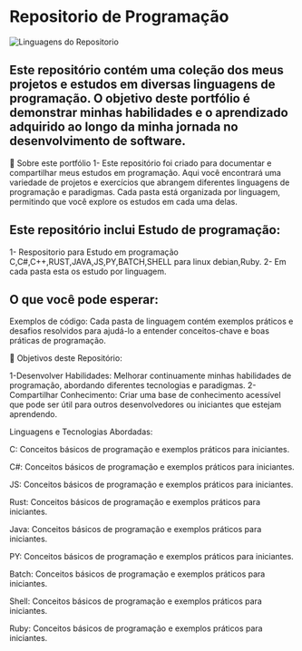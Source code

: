 # Repositorio de Programação
![Linguagens do Repositorio](https://github.com/SidneiAJr/Prog_dev_est/blob/main/img/Linguagens.png)

## Este repositório contém uma coleção dos meus projetos e estudos em diversas linguagens de programação. O objetivo deste portfólio é demonstrar minhas habilidades e o aprendizado adquirido ao longo da minha jornada no desenvolvimento de software.

🚀 Sobre este portfólio
1- Este repositório foi criado para documentar e compartilhar meus estudos em programação. Aqui você encontrará uma variedade de projetos e exercícios que abrangem diferentes linguagens de programação e paradigmas. Cada pasta está organizada por linguagem, permitindo que você explore os estudos em cada uma delas.

## Este repositório inclui Estudo de programação:

1- Respositorio para Estudo em programação C,C#,C++,RUST,JAVA,JS,PY,BATCH,SHELL para linux debian,Ruby.
2- Em cada pasta esta os estudo por linguagem.


## O que você pode esperar:
Exemplos de código: Cada pasta de linguagem contém exemplos práticos e desafios resolvidos para ajudá-lo a entender conceitos-chave e boas práticas de programação.

🚀 Objetivos deste Repositório:

1-Desenvolver Habilidades: Melhorar continuamente minhas habilidades de programação, abordando diferentes tecnologias e paradigmas.
2-Compartilhar Conhecimento: Criar uma base de conhecimento acessível que pode ser útil para outros desenvolvedores ou iniciantes que estejam aprendendo.

Linguagens e Tecnologias Abordadas:

  C: Conceitos básicos de programação e exemplos práticos para iniciantes.

  C#: Conceitos básicos de programação e exemplos práticos para iniciantes.

  JS: Conceitos básicos de programação e exemplos práticos para iniciantes.

  Rust: Conceitos básicos de programação e exemplos práticos para iniciantes.

  Java: Conceitos básicos de programação e exemplos práticos para iniciantes.

  PY: Conceitos básicos de programação e exemplos práticos para iniciantes.

  Batch: Conceitos básicos de programação e exemplos práticos para iniciantes.

  Shell: Conceitos básicos de programação e exemplos práticos para iniciantes.

  Ruby: Conceitos básicos de programação e exemplos práticos para iniciantes.
